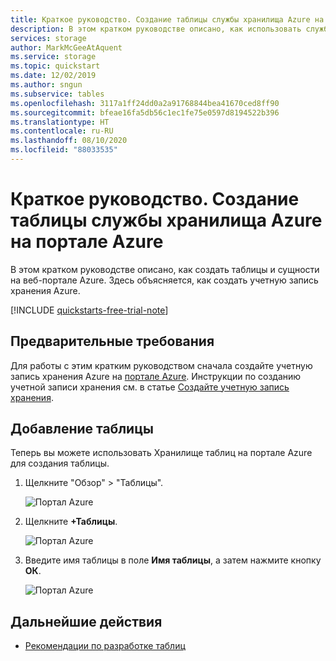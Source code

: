 ```yaml
---
title: Краткое руководство. Создание таблицы службы хранилища Azure на портале Azure
description: В этом кратком руководстве описано, как использовать службу таблиц на портале Azure для создания таблицы службы хранилища Azure. Также вы узнаете, как создать учетную запись хранения Azure.
services: storage
author: MarkMcGeeAtAquent
ms.service: storage
ms.topic: quickstart
ms.date: 12/02/2019
ms.author: sngun
ms.subservice: tables
ms.openlocfilehash: 3117a1ff24dd0a2a91768844bea41670ced8ff90
ms.sourcegitcommit: bfeae16fa5db56c1ec1fe75e0597d8194522b396
ms.translationtype: HT
ms.contentlocale: ru-RU
ms.lasthandoff: 08/10/2020
ms.locfileid: "88033535"
---
```

# <a name="quickstart-create-an-azure-storage-table-in-the-azure-portal"></a>Краткое руководство. Создание таблицы службы хранилища Azure на портале Azure 

В этом кратком руководстве описано, как создать таблицы и сущности на веб-портале Azure. Здесь объясняется, как создать учетную запись хранения Azure.

[!INCLUDE [quickstarts-free-trial-note](../../../includes/quickstarts-free-trial-note.md)]

## <a name="prerequisites"></a>Предварительные требования

Для работы с этим кратким руководством сначала создайте учетную запись хранения Azure на [портале Azure](https://portal.azure.com/#create/Microsoft.StorageAccount-ARM). Инструкции по созданию учетной записи хранения см. в статье [Создайте учетную запись хранения](../common/storage-account-create.md).

## <a name="add-a-table"></a>Добавление таблицы

Теперь вы можете использовать Хранилище таблиц на портале Azure для создания таблицы.

1. Щелкните "Обзор" > "Таблицы".

   ![Портал Azure](media/table-storage-quickstart-portal/table-storage-quickstart-01.png)

2. Щелкните **+Таблицы**.

   ![Портал Azure](media/table-storage-quickstart-portal/table-storage-quickstart-02.png)

3. Введите имя таблицы в поле **Имя таблицы**, а затем нажмите кнопку **ОК**. 

   ![Портал Azure](media/table-storage-quickstart-portal/table-storage-quickstart-03.png)

## <a name="next-steps"></a>Дальнейшие действия

- [Рекомендации по разработке таблиц](table-storage-design-guidelines.md)
